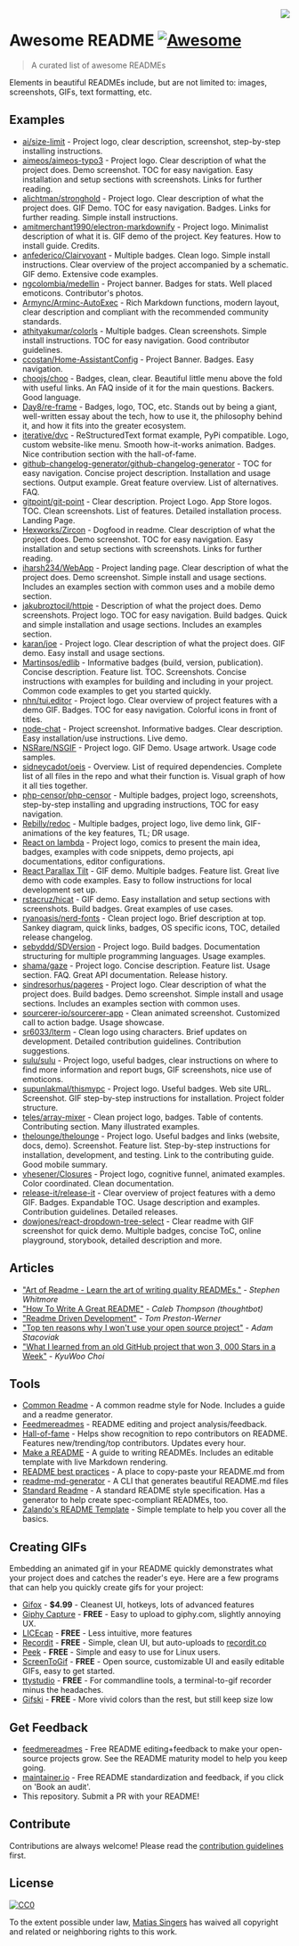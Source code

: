<img src="icon.png" align="right" />

# Awesome README [![Awesome](https://cdn.rawgit.com/sindresorhus/awesome/d7305f38d29fed78fa85652e3a63e154dd8e8829/media/badge.svg)](https://github.com/sindresorhus/awesome#readme)

> A curated list of awesome READMEs

Elements in beautiful READMEs include, but are not limited to: images, screenshots, GIFs, text formatting, etc.

## Examples

* [ai/size-limit](https://github.com/ai/size-limit#readme) - Project logo, clear description, screenshot, step-by-step installing instructions.
* [aimeos/aimeos-typo3](https://github.com/aimeos/aimeos-typo3#readme) - Project logo. Clear description of what the project does. Demo screenshot. TOC for easy navigation. Easy installation and setup sections with screenshots. Links for further reading.
* [alichtman/stronghold](https://github.com/alichtman/stronghold#readme) - Project logo. Clear description of what the project does. GIF Demo. TOC for easy navigation. Badges. Links for further reading. Simple install instructions.
* [amitmerchant1990/electron-markdownify](https://github.com/amitmerchant1990/electron-markdownify#readme) - Project logo. Minimalist description of what it is. GIF demo of the project. Key features. How to install guide. Credits.
* [anfederico/Clairvoyant](https://github.com/anfederico/Clairvoyant#readme) - Multiple badges. Clean logo. Simple install instructions. Clear overview of the project accompanied by a schematic. GIF demo. Extensive code examples.
* [ngcolombia/medellin](https://github.com/ngcolombia/medellin#readme) - Project banner. Badges for stats. Well placed emoticons. Contributor's photos.
* [Armync/Arminc-AutoExec](https://github.com/ArmynC/ArminC-AutoExec/#readme) - Rich Markdown functions, modern layout, clear description and compliant with the recommended community standards.
* [athityakumar/colorls](https://github.com/athityakumar/colorls#readme) - Multiple badges. Clean screenshots. Simple install instructions. TOC for easy navigation. Good contributor guidelines.
* [ccostan/Home-AssistantConfig](https://github.com/CCOSTAN/Home-AssistantConfig#readme) - Project Banner. Badges. Easy navigation.
* [choojs/choo](https://github.com/choojs/choo#readme) - Badges, clean, clear. Beautiful little menu above the fold with useful links. An FAQ inside of it for the main questions. Backers. Good language.
* [Day8/re-frame](https://github.com/Day8/re-frame#readme) - Badges, logo, TOC, etc. Stands out by being a giant, well-written essay about the tech, how to use it, the philosophy behind it, and how it fits into the greater ecosystem.
* [iterative/dvc](https://github.com/iterative/dvc#readme) - ReStructuredText format example, PyPi compatible. Logo, custom website-like menu. Smooth how-it-works animation. Badges. Nice contribution section with the hall-of-fame.
* [github-changelog-generator/github-changelog-generator](https://github.com/github-changelog-generator/github-changelog-generator#readme) - TOC for easy navigation. Concise project description. Installation and usage sections. Output example. Great feature overview. List of alternatives. FAQ.
* [gitpoint/git-point](https://github.com/gitpoint/git-point#readme) - Clear description. Project Logo. App Store logos. TOC. Clean screenshots. List of features. Detailed installation process. Landing Page.
* [Hexworks/Zircon](https://github.com/Hexworks/zircon#readme) - Dogfood in readme. Clear description of what the project does. Demo screenshot. TOC for easy navigation. Easy installation and setup sections with screenshots. Links for further reading.
* [iharsh234/WebApp](https://github.com/iharsh234/WebApp#readme) - Project landing page. Clear description of what the project does. Demo screenshot. Simple install and usage sections. Includes an examples section with common uses and a mobile demo section.
* [jakubroztocil/httpie](https://github.com/jakubroztocil/httpie#readme) - Description of what the project does. Demo screenshots. Project logo. TOC for easy navigation. Build badges. Quick and simple installation and usage sections. Includes an examples section.
* [karan/joe](https://github.com/karan/joe#readme) - Project logo. Clear description of what the project does. GIF demo. Easy install and usage sections.
* [Martinsos/edlib](https://github.com/Martinsos/edlib#readme) - Informative badges (build, version, publication). Concise description. Feature list. TOC. Screenshots. Concise instructions with examples for building and including in your project. Common code examples to get you started quickly.
* [nhn/tui.editor](https://github.com/nhn/tui.editor#readme) - Project logo. Clear overview of project features with a demo GIF. Badges. TOC for easy navigation. Colorful icons in front of titles.
* [node-chat](https://github.com/IgorAntun/node-chat#readme) - Project screenshot. Informative badges. Clear description. Easy installation/use instructions. Live demo.
* [NSRare/NSGIF](https://github.com/NSRare/NSGIF#readme) - Project logo. GIF Demo. Usage artwork. Usage code samples.
* [sidneycadot/oeis](https://github.com/sidneycadot/oeis#readme) - Overview. List of required dependencies. Complete list of all files in the repo and what their function is. Visual graph of how it all ties together.
* [php-censor/php-censor](https://github.com/php-censor/php-censor#readme) - Multiple badges, project logo, screenshots, step-by-step installing and upgrading instructions, TOC for easy navigation.
* [Rebilly/redoc](https://github.com/Redocly/redoc#readme) - Multiple badges, project logo, live demo link, GIF-animations of the key features, TL; DR usage.
* [React on lambda](https://github.com/sultan99/react-on-lambda#readme) - Project logo, comics to present the main idea, badges, examples with code snippets, demo projects, api documentations, editor configurations.
* [React Parallax Tilt](https://github.com/mkosir/react-parallax-tilt#readme) - GIF demo. Multiple badges. Feature list. Great live demo with code examples. Easy to follow instructions for local development set up.
* [rstacruz/hicat](https://github.com/rstacruz/hicat#readme) - GIF demo. Easy installation and setup sections with screenshots. Build badges. Great examples of use cases.
* [ryanoasis/nerd-fonts](https://github.com/ryanoasis/nerd-fonts#readme) - Clean project logo. Brief description at top. Sankey diagram, quick links, badges, OS specific icons, TOC, detailed release changelog.
* [sebyddd/SDVersion](https://github.com/sebyddd/SDVersion#readme) - Project logo. Build badges. Documentation structuring for multiple programming languages. Usage examples.
* [shama/gaze](https://github.com/shama/gaze#readme) - Project logo. Concise description. Feature list. Usage section. FAQ. Great API documentation. Release history.
* [sindresorhus/pageres](https://github.com/sindresorhus/pageres#readme) - Project logo. Clear description of what the project does. Build badges. Demo screenshot. Simple install and usage sections. Includes an examples section with common uses.
* [sourcerer-io/sourcerer-app](https://github.com/sourcerer-io/sourcerer-app#readme) - Clean animated screenshot. Customized call to action badge. Usage showcase.
* [sr6033/lterm](https://github.com/sr6033/lterm#readme) - Clean logo using characters. Brief updates on development. Detailed contribution guidelines. Contribution suggestions.
* [sulu/sulu](https://github.com/sulu/sulu#readme) - Project logo, useful badges, clear instructions on where to find more information and report bugs, GIF screenshots, nice use of emoticons.
* [supunlakmal/thismypc](https://github.com/supunlakmal/thismypc#readme) - Project logo. Useful badges. Web site URL. Screenshot. GIF step-by-step instructions for installation. Project folder structure.
* [teles/array-mixer](https://github.com/teles/array-mixer#readme) - Clean project logo, badges. Table of contents. Contributing section. Many illustrated examples.
* [thelounge/thelounge](https://github.com/thelounge/thelounge#readme) - Project logo. Useful badges and links (website, docs, demo). Screenshot. Feature list. Step-by-step instructions for installation, development, and testing. Link to the contributing guide. Good mobile summary.
* [vhesener/Closures](https://github.com/vhesener/Closures#readme) - Project logo, cognitive funnel, animated examples. Color coordinated. Clean documentation.
* [release-it/release-it](https://github.com/release-it/release-it#readme) - Clear overview of project features with a demo GIF. Badges. Expandable TOC. Usage description and examples. Contribution guidelines. Detailed releases.
* [dowjones/react-dropdown-tree-select](https://github.com/dowjones/react-dropdown-tree-select#readme) - Clear readme with GIF screenshot for quick demo. Multiple badges, concise ToC, online playground, storybook, detailed description and more.

## Articles

* ["Art of Readme - Learn the art of writing quality READMEs."](https://github.com/noffle/art-of-readme#readme) - *Stephen Whitmore*
* ["How To Write A Great README"](https://thoughtbot.com/blog/how-to-write-a-great-readme) - *Caleb Thompson (thoughtbot)*
* ["Readme Driven Development"](http://tom.preston-werner.com/2010/08/23/readme-driven-development.html) - *Tom Preston-Werner*
* ["Top ten reasons why I won't use your open source project"](https://changelog.com/posts/top-ten-reasons-why-i-wont-use-your-open-source-project) - *Adam Stacoviak*
* ["What I learned from an old GitHub project that won 3, 000 Stars in a Week"](https://www.freecodecamp.org/news/what-i-learned-from-an-old-github-project-that-won-3-000-stars-in-a-week-628349a5ee14/) - *KyuWoo Choi*

## Tools

* [Common Readme](https://github.com/noffle/common-readme#readme) - A common readme style for Node. Includes a guide and a readme generator.
* [Feedmereadmes](https://github.com/lappleapple/feedmereadmes#readme) - README editing and project analysis/feedback.
* [Hall-of-fame](https://github.com/sourcerer-io/hall-of-fame#readme) - Helps show recognition to repo contributors on README. Features new/trending/top contributors. Updates every hour.
* [Make a README](https://www.makeareadme.com/) - A guide to writing READMEs. Includes an editable template with live Markdown rendering.
* [README best practices](https://github.com/jehna/readme-best-practices#readme) - A place to copy-paste your README.md from
* [readme-md-generator](https://github.com/kefranabg/readme-md-generator#readme) - A CLI that generates beautiful README.md files
* [Standard Readme](https://github.com/RichardLitt/standard-readme#readme) - A standard README style specification. Has a generator to help create spec-compliant READMEs, too.
* [Zalando's README Template](https://github.com/zalando/zalando-howto-open-source/blob/master/READMEtemplate.md#readme) - Simple template to help you cover all the basics.

## Creating GIFs

Embedding an animated gif in your README quickly demonstrates what your project does and catches the reader's eye.  Here are a few programs that can help you quickly create gifs for your project:

* [Gifox](https://gifox.io) - **$4.99** - Cleanest UI, hotkeys, lots of advanced features
* [Giphy Capture](https://giphy.com/apps/giphycapture) - **FREE** - Easy to upload to giphy.com, slightly annoying UX.
* [LICEcap](https://www.cockos.com/licecap/) - **FREE** - Less intuitive, more features
* [Recordit](https://recordit.co/) - **FREE** - Simple, clean UI, but auto-uploads to [recordit.co](https://recordit.co/)
* [Peek](https://github.com/phw/peek#readme) - **FREE** - Simple and easy to use for Linux users.
* [ScreenToGif](https://github.com/NickeManarin/ScreenToGif/) - **FREE** - Open source, customizable UI and easily editable GIFs, easy to get started.
* [ttystudio](https://github.com/chjj/ttystudio#readme) - **FREE** - For commandline tools, a terminal-to-gif recorder minus the headaches.
* [Gifski](https://github.com/sindresorhus/Gifski#readme) - **FREE** - More vivid colors than the rest, but still keep size low

## Get Feedback

* [feedmereadmes](https://github.com/LappleApple/feedmereadmes#readme) - Free README editing+feedback to make your open-source projects grow. See the README maturity model to help you keep going.
* [maintainer.io](https://maintainer.io/) - Free README standardization and feedback, if you click on 'Book an audit'.
* This repository. Submit a PR with your README!

## Contribute

Contributions are always welcome!
Please read the [contribution guidelines](contributing.md) first.

## License

[![CC0](https://licensebuttons.net/p/zero/1.0/88x31.png)](https://creativecommons.org/publicdomain/zero/1.0/)

To the extent possible under law, [Matias Singers](https://mts.io) has waived all copyright and related or neighboring rights to this work.
